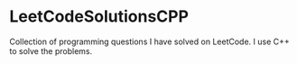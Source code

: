 # LeetCodeSolutionsCPP
Collection of programming questions I have solved on LeetCode.
I use C++ to solve the problems.
